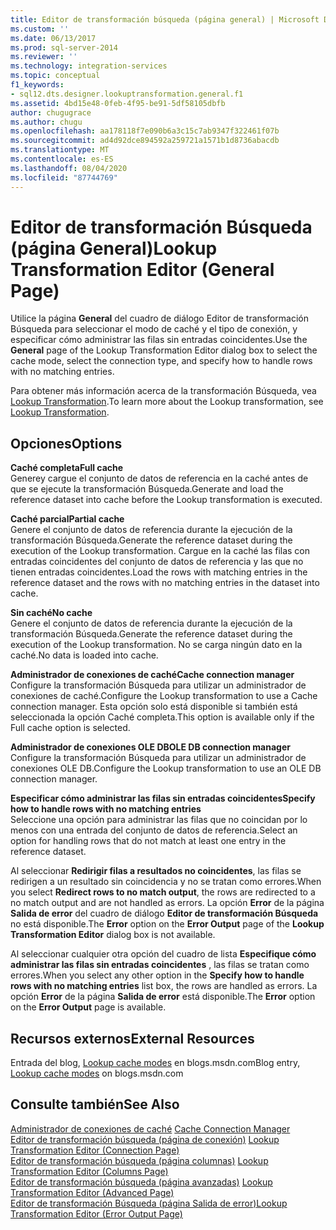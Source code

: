 ```yaml
---
title: Editor de transformación búsqueda (página general) | Microsoft Docs
ms.custom: ''
ms.date: 06/13/2017
ms.prod: sql-server-2014
ms.reviewer: ''
ms.technology: integration-services
ms.topic: conceptual
f1_keywords:
- sql12.dts.designer.lookuptransformation.general.f1
ms.assetid: 4bd15e48-0feb-4f95-be91-5df58105dbfb
author: chugugrace
ms.author: chugu
ms.openlocfilehash: aa178118f7e090b6a3c15c7ab9347f322461f07b
ms.sourcegitcommit: ad4d92dce894592a259721a1571b1d8736abacdb
ms.translationtype: MT
ms.contentlocale: es-ES
ms.lasthandoff: 08/04/2020
ms.locfileid: "87744769"
---
```

# <a name="lookup-transformation-editor-general-page"></a><span data-ttu-id="d2e4f-102">Editor de transformación Búsqueda (página General)</span><span class="sxs-lookup"><span data-stu-id="d2e4f-102">Lookup Transformation Editor (General Page)</span></span>
  <span data-ttu-id="d2e4f-103">Utilice la página **General** del cuadro de diálogo Editor de transformación Búsqueda para seleccionar el modo de caché y el tipo de conexión, y especificar cómo administrar las filas sin entradas coincidentes.</span><span class="sxs-lookup"><span data-stu-id="d2e4f-103">Use the **General** page of the Lookup Transformation Editor dialog box to select the cache mode, select the connection type, and specify how to handle rows with no matching entries.</span></span>  
  
 <span data-ttu-id="d2e4f-104">Para obtener más información acerca de la transformación Búsqueda, vea [Lookup Transformation](data-flow/transformations/lookup-transformation.md).</span><span class="sxs-lookup"><span data-stu-id="d2e4f-104">To learn more about the Lookup transformation, see [Lookup Transformation](data-flow/transformations/lookup-transformation.md).</span></span>  
  
## <a name="options"></a><span data-ttu-id="d2e4f-105">Opciones</span><span class="sxs-lookup"><span data-stu-id="d2e4f-105">Options</span></span>  
 <span data-ttu-id="d2e4f-106">**Caché completa**</span><span class="sxs-lookup"><span data-stu-id="d2e4f-106">**Full cache**</span></span>  
 <span data-ttu-id="d2e4f-107">Generey cargue el conjunto de datos de referencia en la caché antes de que se ejecute la transformación Búsqueda.</span><span class="sxs-lookup"><span data-stu-id="d2e4f-107">Generate and load the reference dataset into cache before the Lookup transformation is executed.</span></span>  
  
 <span data-ttu-id="d2e4f-108">**Caché parcial**</span><span class="sxs-lookup"><span data-stu-id="d2e4f-108">**Partial cache**</span></span>  
 <span data-ttu-id="d2e4f-109">Genere el conjunto de datos de referencia durante la ejecución de la transformación Búsqueda.</span><span class="sxs-lookup"><span data-stu-id="d2e4f-109">Generate the reference dataset during the execution of the Lookup transformation.</span></span> <span data-ttu-id="d2e4f-110">Cargue en la caché las filas con entradas coincidentes del conjunto de datos de referencia y las que no tienen entradas coincidentes.</span><span class="sxs-lookup"><span data-stu-id="d2e4f-110">Load the rows with matching entries in the reference dataset and the rows with no matching entries in the dataset into cache.</span></span>  
  
 <span data-ttu-id="d2e4f-111">**Sin caché**</span><span class="sxs-lookup"><span data-stu-id="d2e4f-111">**No cache**</span></span>  
 <span data-ttu-id="d2e4f-112">Genere el conjunto de datos de referencia durante la ejecución de la transformación Búsqueda.</span><span class="sxs-lookup"><span data-stu-id="d2e4f-112">Generate the reference dataset during the execution of the Lookup transformation.</span></span> <span data-ttu-id="d2e4f-113">No se carga ningún dato en la caché.</span><span class="sxs-lookup"><span data-stu-id="d2e4f-113">No data is loaded into cache.</span></span>  
  
 <span data-ttu-id="d2e4f-114">**Administrador de conexiones de caché**</span><span class="sxs-lookup"><span data-stu-id="d2e4f-114">**Cache connection manager**</span></span>  
 <span data-ttu-id="d2e4f-115">Configure la transformación Búsqueda para utilizar un administrador de conexiones de caché.</span><span class="sxs-lookup"><span data-stu-id="d2e4f-115">Configure the Lookup transformation to use a Cache connection manager.</span></span> <span data-ttu-id="d2e4f-116">Esta opción solo está disponible si también está seleccionada la opción Caché completa.</span><span class="sxs-lookup"><span data-stu-id="d2e4f-116">This option is available only if the Full cache option is selected.</span></span>  
  
 <span data-ttu-id="d2e4f-117">**Administrador de conexiones OLE DB**</span><span class="sxs-lookup"><span data-stu-id="d2e4f-117">**OLE DB connection manager**</span></span>  
 <span data-ttu-id="d2e4f-118">Configure la transformación Búsqueda para utilizar un administrador de conexiones OLE DB.</span><span class="sxs-lookup"><span data-stu-id="d2e4f-118">Configure the Lookup transformation to use an OLE DB connection manager.</span></span>  
  
 <span data-ttu-id="d2e4f-119">**Especificar cómo administrar las filas sin entradas coincidentes**</span><span class="sxs-lookup"><span data-stu-id="d2e4f-119">**Specify how to handle rows with no matching entries**</span></span>  
 <span data-ttu-id="d2e4f-120">Seleccione una opción para administrar las filas que no coincidan por lo menos con una entrada del conjunto de datos de referencia.</span><span class="sxs-lookup"><span data-stu-id="d2e4f-120">Select an option for handling rows that do not match at least one entry in the reference dataset.</span></span>  
  
 <span data-ttu-id="d2e4f-121">Al seleccionar **Redirigir filas a resultados no coincidentes**, las filas se redirigen a un resultado sin coincidencia y no se tratan como errores.</span><span class="sxs-lookup"><span data-stu-id="d2e4f-121">When you select **Redirect rows to no match output**, the rows are redirected to a no match output and are not handled as errors.</span></span> <span data-ttu-id="d2e4f-122">La opción **Error** de la página **Salida de error** del cuadro de diálogo **Editor de transformación Búsqueda** no está disponible.</span><span class="sxs-lookup"><span data-stu-id="d2e4f-122">The **Error** option on the **Error Output** page of the **Lookup Transformation Editor** dialog box is not available.</span></span>  
  
 <span data-ttu-id="d2e4f-123">Al seleccionar cualquier otra opción del cuadro de lista **Especifique cómo administrar las filas sin entradas coincidentes** , las filas se tratan como errores.</span><span class="sxs-lookup"><span data-stu-id="d2e4f-123">When you select any other option in the **Specify how to handle rows with no matching entries** list box, the rows are handled as errors.</span></span> <span data-ttu-id="d2e4f-124">La opción **Error** de la página **Salida de error** está disponible.</span><span class="sxs-lookup"><span data-stu-id="d2e4f-124">The **Error** option on the **Error Output** page is available.</span></span>  
  
## <a name="external-resources"></a><span data-ttu-id="d2e4f-125">Recursos externos</span><span class="sxs-lookup"><span data-stu-id="d2e4f-125">External Resources</span></span>  
 <span data-ttu-id="d2e4f-126">Entrada del blog, [Lookup cache modes](https://go.microsoft.com/fwlink/?LinkId=219518) en blogs.msdn.com</span><span class="sxs-lookup"><span data-stu-id="d2e4f-126">Blog entry, [Lookup cache modes](https://go.microsoft.com/fwlink/?LinkId=219518) on blogs.msdn.com</span></span>  
  
## <a name="see-also"></a><span data-ttu-id="d2e4f-127">Consulte también</span><span class="sxs-lookup"><span data-stu-id="d2e4f-127">See Also</span></span>  
 <span data-ttu-id="d2e4f-128">[Administrador de conexiones de caché](connection-manager/cache-connection-manager.md) </span><span class="sxs-lookup"><span data-stu-id="d2e4f-128">[Cache Connection Manager](connection-manager/cache-connection-manager.md) </span></span>  
 <span data-ttu-id="d2e4f-129">[Editor de transformación búsqueda &#40;página de conexión&#41;](../../2014/integration-services/lookup-transformation-editor-connection-page.md) </span><span class="sxs-lookup"><span data-stu-id="d2e4f-129">[Lookup Transformation Editor &#40;Connection Page&#41;](../../2014/integration-services/lookup-transformation-editor-connection-page.md) </span></span>  
 <span data-ttu-id="d2e4f-130">[Editor de transformación búsqueda &#40;página columnas&#41;](../../2014/integration-services/lookup-transformation-editor-columns-page.md) </span><span class="sxs-lookup"><span data-stu-id="d2e4f-130">[Lookup Transformation Editor &#40;Columns Page&#41;](../../2014/integration-services/lookup-transformation-editor-columns-page.md) </span></span>  
 <span data-ttu-id="d2e4f-131">[Editor de transformación búsqueda &#40;página avanzadas&#41;](../../2014/integration-services/lookup-transformation-editor-advanced-page.md) </span><span class="sxs-lookup"><span data-stu-id="d2e4f-131">[Lookup Transformation Editor &#40;Advanced Page&#41;](../../2014/integration-services/lookup-transformation-editor-advanced-page.md) </span></span>  
 [<span data-ttu-id="d2e4f-132">Editor de transformación Búsqueda &#40;página Salida de error&#41;</span><span class="sxs-lookup"><span data-stu-id="d2e4f-132">Lookup Transformation Editor &#40;Error Output Page&#41;</span></span>](../../2014/integration-services/lookup-transformation-editor-error-output-page.md)  
  
  
